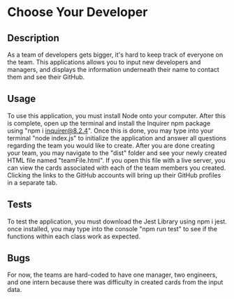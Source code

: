 # Choose Your Developer

## Description

As a team of developers gets bigger, it's hard to keep track of everyone on the team. This applications allows you to input new developers and managers, and displays the information underneath their name to contact them and see their GitHub.

## Usage

To use this application, you must install Node onto your computer. After this is complete, open up the terminal and install the Inquirer npm package using "npm i inquirer@8.2.4". Once this is done, you may type into your terminal "node index.js" to initialize the application and answer all questions regarding the team you would like to create. After you are done creating your team, you may navigate to the "dist" folder and see your newly created HTML file named "teamFile.html". If you open this file with a live server, you can view the cards associated with each of the team members you created. Clicking the links to the GitHub accounts will bring up their GitHub profiles in a separate tab.

## Tests

To test the application, you must download the Jest Library using npm i jest. once installed, you may type into the console "npm run test" to see if the functions within each class work as expected.

## Bugs

For now, the teams are hard-coded to have one manager, two engineers, and one intern because there was difficulty in created cards from the input data.